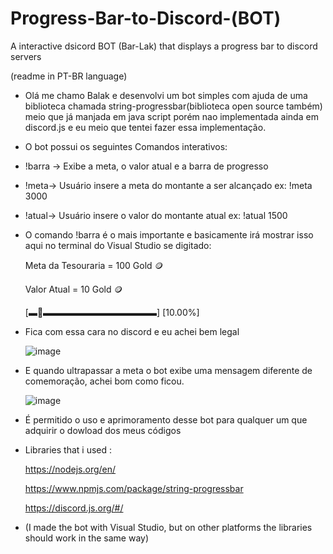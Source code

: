 # Progress-Bar-to-Discord-(BOT)
A interactive dsicord BOT (Bar-Lak) that displays a progress bar to discord servers

(readme in PT-BR language)
- Olá me chamo Balak e desenvolvi um bot simples com ajuda de uma biblioteca chamada string-progressbar(biblioteca open source também) meio que já manjada em java script porém nao implementada ainda em discord.js e eu meio que tentei fazer essa implementação.

- O bot possui os seguintes Comandos interativos:

- !barra -> Exibe a meta, o valor atual e a barra de progresso 
- !meta-> Usuário insere a meta do montante a ser alcançado ex: !meta 3000
- !atual-> Usuário insere o valor do montante atual ex: !atual 1500

- O comando !barra é o mais importante e basicamente irá mostrar isso aqui no terminal do Visual Studio se digitado:

  Meta da Tesouraria = 100 Gold  :coin:

  Valor Atual = 10 Gold  :coin: 

  [▬🔘▬▬▬▬▬▬▬▬▬▬▬▬▬] [10.00%]

- Fica com essa cara no discord e eu achei bem legal

  ![image](https://user-images.githubusercontent.com/31516209/141356867-b5a138eb-5009-41c6-8f60-fb373c9c70ff.png)

- E quando ultrapassar a meta o bot exibe uma mensagem diferente de comemoração, achei bom como ficou.

  ![image](https://user-images.githubusercontent.com/31516209/141357715-1dada135-7eaf-472c-85f3-0140166c5be3.png)

- É permitido o uso e aprimoramento desse bot para qualquer um que adquirir o dowload dos meus códigos

- Libraries that i used : 
   
   https://nodejs.org/en/
   
   https://www.npmjs.com/package/string-progressbar
   
   https://discord.js.org/#/

- (I made the bot with Visual Studio, but on other platforms the libraries should work in the same way)
